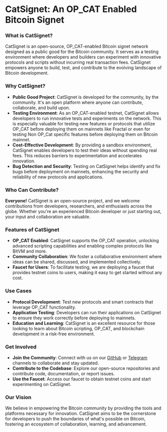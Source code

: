# CatSignet: An OP_CAT Enabled Bitcoin Signet

### **What is CatSignet?**

CatSignet is an open-source, OP_CAT-enabled Bitcoin signet network designed as a public good for the Bitcoin community. It serves as a testing environment where developers and builders can experiment with innovative protocols and scripts without incurring real transaction fees. CatSignet empowers anyone to build, test, and contribute to the evolving landscape of Bitcoin development.

### **Why CatSignet?**

- **Public Good Project**: CatSignet is developed for the community, by the community. It's an open platform where anyone can contribute, collaborate, and build upon.
- **Testing Environment**: As an OP_CAT-enabled testnet, CatSignet allows developers to run innovative tests and experiments on the network. This is especially valuable for testing new features or protocols that utilize OP_CAT before deploying them on mainnets like Fractal or even for testing Non OP_Cat specific features before deploying them on Bitcoin mainnet.
- **Cost-Effective Development**: By providing a sandbox environment, CatSignet enables developers to test their ideas without spending real fees. This reduces barriers to experimentation and accelerates innovation.
- **Bug Detection and Security**: Testing on CatSignet helps identify and fix bugs before deployment on mainnets, enhancing the security and reliability of new protocols and applications.

### **Who Can Contribute?**

**Everyone!** CatSignet is an open-source project, and we welcome contributions from developers, researchers, and enthusiasts across the globe. Whether you're an experienced Bitcoin developer or just starting out, your input and collaboration are valuable.

### **Features of CatSignet**

- **OP_CAT Enabled**: CatSignet supports the OP_CAT operation, unlocking advanced scripting capabilities and enabling complex protocols like BitVM and more.
- **Community Collaboration**: We foster a collaborative environment where ideas can be shared, discussed, and implemented collectively.
- **Faucet for Users**: To facilitate testing, we are deploying a faucet that provides testnet coins to users, making it easy to get started without any cost.

### **Use Cases**

- **Protocol Development**: Test new protocols and smart contracts that leverage OP_CAT functionality.
- **Application Testing**: Developers can run their applications on CatSignet to ensure they work correctly before deploying to mainnets.
- **Education and Learning**: CatSignet is an excellent resource for those looking to learn about Bitcoin scripting, OP_CAT, and blockchain development in a risk-free environment.

### **Get Involved**

- **Join the Community**: Connect with us on our [GitHub](https://github.com/Cat-Signet) or [Telegram](https://www.notion.so/CatSignet-An-OP_CAT-Enabled-Bitcoin-Signet-Public-Good-11c611d75bea80aa91e2f500dd079066?pvs=21) channels to collaborate and stay updated.
- **Contribute to the Codebase**: Explore our open-source repositories and contribute code, documentation, or report issues.
- **Use the Faucet**: Access our faucet to obtain testnet coins and start experimenting on CatSignet.

### **Our Vision**

We believe in empowering the Bitcoin community by providing the tools and platforms necessary for innovation. CatSignet aims to be the cornerstone for developers to push the boundaries of what's possible on Bitcoin, fostering an ecosystem of collaboration, learning, and advancement.
